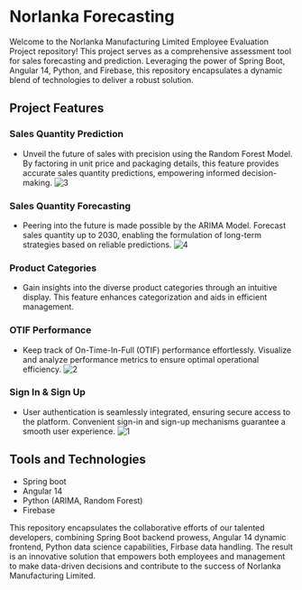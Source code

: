 # Norlanka Forecasting

Welcome to the Norlanka Manufacturing Limited Employee Evaluation Project repository! This project serves as a comprehensive assessment tool for sales forecasting and prediction. Leveraging the power of Spring Boot, Angular 14, Python, and Firebase, this repository encapsulates a dynamic blend of technologies to deliver a robust solution.

## Project Features

### Sales Quantity Prediction

- Unveil the future of sales with precision using the Random Forest Model. By factoring in unit price and packaging details, this feature provides accurate sales quantity predictions, empowering informed decision-making.
![3](https://github.com/Norlanka-Forecasting/norlanka-client/assets/61306132/9797e5c7-0499-428e-898c-50387744ab63)

### Sales Quantity Forecasting

- Peering into the future is made possible by the ARIMA Model. Forecast sales quantity up to 2030, enabling the formulation of long-term strategies based on reliable predictions.
![4](https://github.com/Norlanka-Forecasting/norlanka-client/assets/61306132/3f9ca1ee-13f5-4946-ac20-a5df22a0beae)

### Product Categories

- Gain insights into the diverse product categories through an intuitive display. This feature enhances categorization and aids in efficient management.

### OTIF Performance 

- Keep track of On-Time-In-Full (OTIF) performance effortlessly. Visualize and analyze performance metrics to ensure optimal operational efficiency.
![2](https://github.com/Norlanka-Forecasting/norlanka-client/assets/61306132/e24d0e4b-c08f-401e-accd-9328adbde48e)

### Sign In & Sign Up 

- User authentication is seamlessly integrated, ensuring secure access to the platform. Convenient sign-in and sign-up mechanisms guarantee a smooth user experience.
![1](https://github.com/Norlanka-Forecasting/norlanka-client/assets/61306132/a7845eb9-b02e-4839-b2fb-a6421dac78c9)

## Tools and Technologies 

- Spring boot
- Angular 14
- Python (ARIMA, Random Forest)
- Firebase

This repository encapsulates the collaborative efforts of our talented developers, combining Spring Boot backend prowess, Angular 14 dynamic frontend, Python data science capabilities, Firbase data handling. The result is an innovative solution that empowers both employees and management to make data-driven decisions and contribute to the success of Norlanka Manufacturing Limited.

